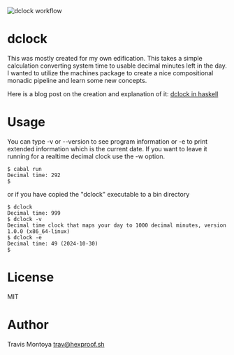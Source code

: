 ![dclock workflow](https://github.com/travgm/dclock/actions/workflows/haskell.yml/badge.svg)

dclock
======

This was mostly created for my own edification. This takes a simple calculation converting system time 
to usable decimal minutes left in the day. I wanted to utilize the machines package to create a nice 
compositional monadic pipeline and learn some new concepts.

Here is a blog post on the creation and explanation of it: [dclock in haskell](https://hexproof.sh/2024/10/22/dclock-in-haskell/)

Usage
=====

You can type -v or --version to see program information or -e to print extended information which is the current date. If you want to leave it running for a realtime decimal clock use the -w option.

```
$ cabal run
Decimal time: 292
$ 
```
or if you have copied the "dclock" executable to a bin directory

```
$ dclock
Decimal time: 999
$ dclock -v
Decimal time clock that maps your day to 1000 decimal minutes, version 1.0.0 (x86_64-linux)
$ dclock -e
Decimal time: 49 (2024-10-30)
$
```

License
=======
MIT

Author
======
Travis Montoya <trav@hexproof.sh>
